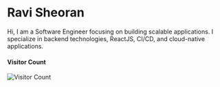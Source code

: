 # Ravi Sheoran


Hi, I am a Software Engineer focusing on building scalable applications. I specialize in backend technologies, ReactJS, CI/CD, and cloud-native applications.


#### Visitor Count
![Visitor Count](https://profile-counter.glitch.me/{SheoranRavi}/count.svg)
